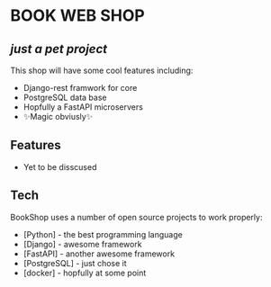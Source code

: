 # BOOK WEB SHOP
## _just a pet project_


This shop will have some cool features including:

- Django-rest framwork for core
- PostgreSQL data base
- Hopfully a FastAPI microservers
- ✨Magic  obviusly✨ 

## Features

- Yet to be disscused


## Tech

BookShop uses a number of open source projects to work properly:

- [Python] - the best programming language
- [Django] - awesome framework
- [FastAPI] - another awesome framework
- [PostgreSQL] - just chose it 
- [docker] - hopfully at some point


